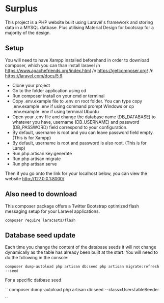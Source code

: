 # Surplus
This project is a PHP website built using Laravel's framework and storing data in a MYSQL datbase. Plus utilising Material Design for bootsrap for a majority of the design.

## Setup
You will need to have Xampp installed beforehand in order to download composer, which you can than install laravel
/n https://www.apachefriends.org/index.html
/n https://getcomposer.org/
/n https://laravel.com/docs/5.6

* Clone your project
* Go to the folder application using cd
* Run composer install on your cmd or terminal
* Copy .env.example file to .env on root folder. You can type copy .env.example .env if using command prompt Windows or cp .env.example .env if using terminal Ubuntu
* Open your .env file and change the database name (DB_DATABASE) to whatever you have, username (DB_USERNAME) and password (DB_PASSWORD) field correspond to your configuration. 
* By default, username is root and you can leave password field empty. (This is for Xampp) 
* By default, username is root and password is also root. (This is for Lamp)
* Run php artisan key:generate
* Run php artisan migrate
* Run php artisan serve

Then if you go onto the link for your localhost below, you can view the website
http://127.0.0.1:8000/

## Also need to download
This composer package offers a Twitter Bootstrap optimized flash messaging setup for your Laravel applications.
```
composer require laracasts/flash
```

## Database seed update
Each time you change the content of the database seeds it will not change dynamically as the table has already been built at the start. You will need to do the following in the console:

``
composer dump-autoload
php artisan db:seed
php artisan migrate:refresh --seed
``

For a specific datbase seed

``
composer dump-autoload
php artisan db:seed --class=UsersTableSeeder

``
